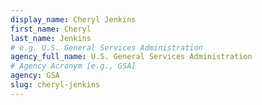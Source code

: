 ```yaml
---
display_name: Cheryl Jenkins
first_name: Cheryl
last_name: Jenkins
# e.g. U.S. General Services Administration
agency_full_name: U.S. General Services Administration
# Agency Acronym [e.g., GSA]
agency: GSA
slug: cheryl-jenkins
---
```

